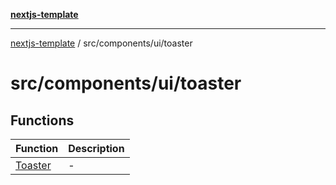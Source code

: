 [**nextjs-template**](README.md)

---

[nextjs-template](README.md) / src/components/ui/toaster

# src/components/ui/toaster

## Functions

| Function                                                 | Description |
| -------------------------------------------------------- | ----------- |
| [Toaster](src.components.ui.toaster.Function.Toaster.md) | -           |
